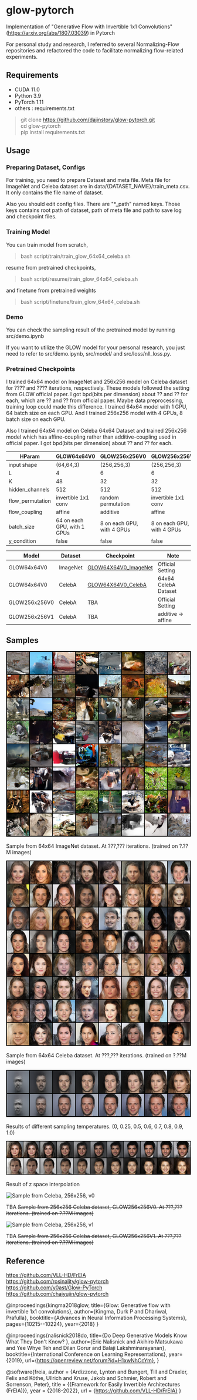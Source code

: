 # glow-pytorch

Implementation of "Generative Flow with Invertible 1x1 Convolutions" (https://arxiv.org/abs/1807.03039) in Pytorch

For personal study and research, I referred to several Normalizing-Flow repositories and refactored the code to facilitate normalizing flow-related experiments. 

## Requirements

- CUDA 11.0
- Python 3.9
- PyTorch 1.11
- others : requirements.txt

> git clone https://github.com/dajinstory/glow-pytorch.git <br/>
> cd glow-pytorch <br/>
> pip install requirements.txt <br/>

## Usage

### Preparing Dataset, Configs

For training, you need to prepare Dataset and meta file. Meta file for ImageNet and Celeba dataset are in data/{DATASET_NAME}/train_meta.csv. It only contains the file name of dataset.

Also you should edit config files. There are "*_path" named keys. Those keys contains root path of dataset, path of meta file and path to save log and checkpoint files.

### Training Model

You can train model from scratch,
> bash script/train/train_glow_64x64_celeba.sh <br/>

resume from pretrained checkpoints,
> bash script/resume/train_glow_64x64_celeba.sh <br/>

and finetune from pretrained weights
> bash script/finetune/train_glow_64x64_celeba.sh <br/>

### Demo

You can check the sampling result of the pretrained model by running src/demo.ipynb

If you want to utilize the GLOW model for your personal research, you just need to refer to src/demo.ipynb, src/model/ and src/loss/nll_loss.py.

### Pretrained Checkpoints

I trained 64x64 model on ImageNet and 256x256 model on Celeba dataset for ???? and ???? iterations, respectively. These models followed the setting from GLOW official paper. I got bpd(bits per dimension) about ?? and ?? for each, which are ?? and ?? from official paper. Maybe data preprocessing, training loop could made this difference. I trained 64x64 model with 1 GPU, 64 batch size on each GPU. And I trained 256x256 model with 4 GPUs, 8 batch size on each GPU. 

Also I trained 64x64 model on Celeba 64x64 Dataset and trained 256x256 model which has affine-coupling rather than additive-coupling used in official paper. I got bpd(bits per dimension) about ?? and ?? for each.

|      HParam       |          GLOW64x64V0          |         GLOW256x256V0         |         GLOW256x256V1         |
| ----------------- | ----------------------------- | ----------------------------- | ----------------------------- |
| input shape       | (64,64,3)                     | (256,256,3)                   | (256,256,3)                   |
| L                 | 4                             | 6                             | 6                             |
| K                 | 48                            | 32                            | 32                            |
| hidden_channels   | 512                           | 512                           | 512                           |
| flow_permutation  | invertible 1x1 conv           | random permutation            | invertible 1x1 conv           |
| flow_coupling     | affine                        | additive                      | affine                        |
| batch_size        | 64 on each GPU, with 1 GPUs   | 8 on each GPU, with 4 GPUs    | 8 on each GPU, with 4 GPUs    |
| y_condition       | false                         | false                         | false                         |

|     Model     |   Dataset   |                              Checkpoint                                     |          Note         |
| ------------- | ----------- | --------------------------------------------------------------------------- | --------------------- |
| GLOW64x64V0   | ImageNet    | [GLOW64X64V0_ImageNet](https://drive.google.com/file/d/1ZrSXC6vVFZnAj1VWZYb0XQp6cJQqJTCT/view?usp=sharing)  | Official Setting      |
| GLOW64x64V0   | CelebA      | [GLOW64X64V0_CelebA](https://drive.google.com/file/d/1_6hFc0OkyHusoATkXJUmnyA9rw4aRnnY/view?usp=sharing)  | 64x64 CelebA Dataset   |
| GLOW256x256V0 | CelebA      | TBA  | Official Setting      |
| GLOW256x256V1 | CelebA      | TBA  | additive -> affine    |

## Samples

![Sample from ImageNet, 64x64](doc/sample_64x64_imagenet.png)

Sample from 64x64 ImageNet dataset. At ???,??? iterations. (trained on ?.??M images)

![Sample from Celeba, 64x64](doc/sample_64x64_celeba.png)

Sample from 64x64 Celeba dataset. At ???,??? iterations. (trained on ?.??M images)

![Sample temperature, 64x64](doc/sample_temperature.png)

Results of different sampling temperatures. (0, 0.25, 0.5, 0.6, 0.7, 0.8, 0.9, 1.0)

![Sample interpolation, 64x64](doc/sample_interpolation.png)

Result of z space interpolation

![Sample from Celeba, 256x256, v0](doc/sample_256x256_v0_celeba.png)

TBA
~~Sample from 256x256 Celeba dataset, GLOW256x256V0. At ???,??? iterations. (trained on ?.??M images)~~

![Sample from Celeba, 256x256, v1](doc/sample_256x256_v1_celeba.png)

TBA
~~Sample from 256x256 Celeba dataset, GLOW256x256V1. At ???,??? iterations. (trained on ?.??M images)~~

## Reference
https://github.com/VLL-HD/FrEIA <br/>
https://github.com/rosinality/glow-pytorch <br/>
https://github.com/y0ast/Glow-PyTorch <br/>
https://github.com/chaiyujin/glow-pytorch <br/>

@inproceedings{kingma2018glow,
  title={Glow: Generative flow with invertible 1x1 convolutions},
  author={Kingma, Durk P and Dhariwal, Prafulla},
  booktitle={Advances in Neural Information Processing Systems},
  pages={10215--10224},
  year={2018}
}

@inproceedings{nalisnick2018do,
    title={Do Deep Generative Models Know What They Don't Know? },
    author={Eric Nalisnick and Akihiro Matsukawa and Yee Whye Teh and Dilan Gorur and Balaji Lakshminarayanan},
    booktitle={International Conference on Learning Representations},
    year={2019},
    url={https://openreview.net/forum?id=H1xwNhCcYm},
}

@software{freia,
  author = {Ardizzone, Lynton and Bungert, Till and Draxler, Felix and Köthe, Ullrich and Kruse, Jakob and Schmier, Robert and Sorrenson, Peter},
  title = {{Framework for Easily Invertible Architectures (FrEIA)}},
  year = {2018-2022},
  url = {https://github.com/VLL-HD/FrEIA}
}


